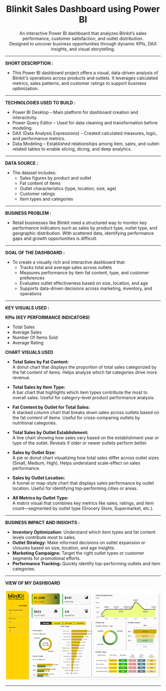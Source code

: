 <h1 align="center">Blinkit Sales Dashboard using Power BI</h1>

<p align="center">
  An interactive Power BI dashboard that analyzes Blinkit’s sales performance, customer satisfaction, and outlet distribution.  
  <br>
  Designed to uncover business opportunities through dynamic KPIs, DAX insights, and visual storytelling.
</p>

---

**SHORT DESCRIPTION :**

- This Power BI dashboard project offers a visual, data-driven analysis of Blinkit's operations across products and outlets. It leverages calculated metrics, sales patterns, and customer ratings to support business optimization.

---

**TECHNOLOGIES USED TO BUILD :** 

- Power BI Desktop – Main platform for dashboard creation and interactivity.
- Power Query Editor – Used for data cleaning and transformation before modeling.
- DAX (Data Analysis Expressions) – Created calculated measures, logic, and performance metrics.
- Data Modeling – Established relationships among item, sales, and outlet-related tables to enable slicing, dicing, and deep analytics.

---

**DATA SOURCE :**

- The dataset includes:
  - Sales figures by product and outlet  
  - Fat content of items  
  - Outlet characteristics (type, location, size, age)  
  - Customer ratings  
  - Item types and categories

---

**BUSINESS PROBLEM :**

- Retail businesses like Blinkit need a structured way to monitor key performance indicators such as sales by product type, outlet type, and geographic distribution. With scattered data, identifying performance gaps and growth opportunities is difficult.

---

**GOAL OF THE DASHBOARD :**

- To create a visually rich and interactive dashboard that:  
  - Tracks total and average sales across outlets  
  - Measures performance by item fat content, type, and customer preferences  
  - Evaluates outlet effectiveness based on size, location, and age  
  - Supports data-driven decisions across marketing, inventory, and operations

---

**KEY VISUALS USED :**

**KPIs (KEY PERFORMANCE INDICATORS)**

- Total Sales  
- Average Sales  
- Number Of Items Sold  
- Average Rating

**CHART VISUALS USED**

- **Total Sales by Fat Content:**  
  A donut chart that displays the proportion of total sales categorized by the fat content of items. Helps analyze which fat categories drive more revenue.

- **Total Sales by Item Type:**  
  A bar chart that highlights which item types contribute the most to overall sales. Useful for category-level product performance analysis.

- **Fat Content by Outlet for Total Sales:**  
  A stacked column chart that breaks down sales across outlets based on the fat content of items. Useful for cross-comparing outlets by nutritional categories.

- **Total Sales by Outlet Establishment:**  
  A line chart showing how sales vary based on the establishment year or type of the outlet. Reveals if older or newer outlets perform better.

- **Sales by Outlet Size:**  
  A pie or donut chart visualizing how total sales differ across outlet sizes (Small, Medium, High). Helps understand scale-effect on sales performance.

- **Sales by Outlet Location:**  
  A funnel or map-style chart that displays sales performance by outlet location. Useful for identifying top-performing cities or areas.

- **All Metrics by Outlet Type:**  
  A matrix visual that combines key metrics like sales, ratings, and item count—segmented by outlet type (Grocery Store, Supermarket, etc.).

---

**BUSINESS IMPACT AND INSIGHTS :**

- **Inventory Optimization:** Understand which item types and fat content levels contribute most to sales.  
- **Outlet Strategy:** Make informed decisions on outlet expansion or closures based on size, location, and age insights.  
- **Marketing Campaigns:** Target the right outlet types or customer segments for promotional efforts.  
- **Performance Tracking:** Quickly identify top-performing outlets and item categories.

---

**VIEW OF MY DASHBOARD**

<p align="center">
  <img src="https://github.com/VedantVivek/Blink-It-Dashboard-/raw/main/Snapshot%20of%20the%20dashboard.png" alt="DASHBOARD PREVIEW" width="800"/>
</p>

---
